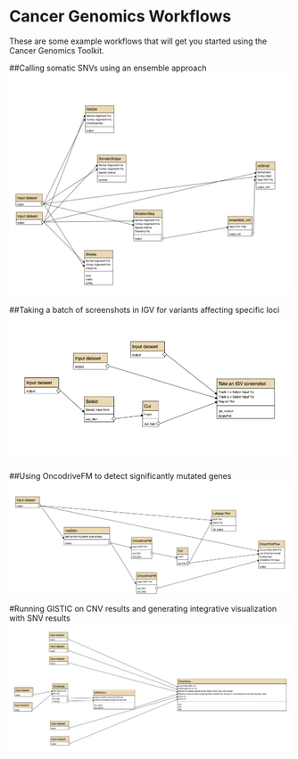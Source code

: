 # Cancer Genomics Workflows
These are some example workflows that will get you started using the Cancer Genomics Toolkit. 

##Calling somatic SNVs using an ensemble approach
![ScreenShot](ensemble_caller_workflow.png)

##Taking a batch of screenshots in IGV for variants affecting specific loci
![ScreenShot](igv_screenshot.png)

##Using OncodriveFM to detect significantly mutated genes
![ScreenShot](oncodrivefm_gene_discovery.png)

#Running GISTIC on CNV results and generating integrative visualization with SNV results
![ScreenShot](gistic_snv_workflow.png)
